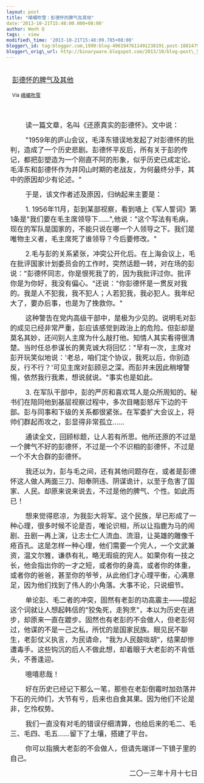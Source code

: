 ```yaml
--- 
layout: post 
title: "峨嵋吹雪：彭德怀的脾气及其他" 
date:'2013-10-21T15:48:00.000+08:00' 
author: Wenh Q
tags: - view
modified\_time: '2013-10-21T15:48:09.785+08:00' 
blogger\_id: tag:blogger.com,1999:blog-4961947611491238191.post-1881479182488476474
blogger\_orig\_url: http://binaryware.blogspot.com/2013/10/blog-post\_5487.html
---
```

<div style="margin: 10px; padding: 5px;">

<div style="font-size: 18px;">

[彭德怀的脾气及其他](http://blog.tianya.cn/blogger/post_show.asp?BlogID=1574137&PostID=53544049)

</div>

<div style="font-size: 13px;">

Via [峨嵋吹雪](http://emeichuixue.blog.tianya.cn/)

</div>

</div>

<div style="font-size: 13px; padding: 15px 0 10px 10px;">

<div style="text-indent: 30pt;">

<span
style="font-size: 18px;">读一篇文章，名叫《还原真实的彭德怀》。文中说：</span>

</div>

<div style="text-indent: 30pt;">

<span
style="font-size: 18px;">"1959年的庐山会议，毛泽东错误地发起了对彭德怀的批判，造成了一个历史悲剧。彭德怀平反后，所有关于彭的传记，都把彭塑造为一个刚直不阿的形象，似乎历史已成定论。毛泽东和彭德怀作为井冈山时期的老战友，为何最终分手，其中的原因却少有论述。"</span>

</div>

<div style="text-indent: 30pt;">

<span
style="font-size: 18px;">于是，该文作者述及原因，归纳起来主要是：</span>

</div>

<div style="text-indent: 30pt;">

<span style="font-size: 18px;">1.
1956年11月，彭到某部视察，看到墙上《军人誓词》第1条是"我们要在毛主席领导下……",他说："这个写法有毛病，现在的军队是国家的，不能只说在哪一个人领导之下。我们是唯物主义者，毛主席死了谁领导？今后要修改。"</span>

</div>

<div style="text-indent: 30pt;">

<span
style="font-size: 18px;">2.毛与彭的关系紧张，冲突公开化后。在上海会议上，毛在批评国家计划委员会的工作时，突然话题一转，对在场的彭说："彭德怀同志，你是恨死我了的，因为我批评过你。批评你是为你好，我没有偏心。"还说："你彭德怀是一贯反对我的。我是人不犯我，我不犯人；人若犯我，我必犯人。我年纪大了，要办后事，也是为了挽救你。"</span>

</div>

<div style="text-indent: 30pt;">

<span
style="font-size: 18px;">这种警告在党内高级干部中，是极为少见的。说明毛对彭的成见已经非常严重，彭应该感觉到政治上的危险。但彭却是莫名其妙，还问别人主席为什么敲打他。知情人其实看得很清楚。当时任总参谋长的黄克诚大将回忆："早有一次，主席对彭开玩笑似地说：'老总，咱们定个协议，我死以后，你别造反，行不行？'可见主席对彭顾忌之深。而彭并未因此稍增警惕，依然我行我素，想说就说。"事实也是如此。</span>

</div>

<div style="text-indent: 30pt;">

<span style="font-size: 18px;">3.
在军队干部中，彭的严厉和喜欢骂人是众所周知的。秘书们在陪同他到基层视察过程中，多次目睹彭怒斥下边的干部。彭与同事和下级的关系都很紧张。在军委扩大会议上，将帅们群起而攻之，彭显得非常孤立……</span>

</div>

<div style="text-indent: 30pt;">

<span
style="font-size: 18px;">通读全文，回顾标题，让人若有所思。他所还原的不过是一个脾气不好的彭德怀，不过是一个不识相的彭德怀，不过是一个不大合群的彭德怀。</span>

</div>

<div style="text-indent: 30pt;">

<span
style="font-size: 18px;">我还以为，彭与毛之间，还有其他问题存在，或者是彭德怀这人做人两面三刀、阳奉阴违、阴谋诡计，以至于危害了国家、人民。却原来说来说去，不过是他的脾气、个性。如此而已！</span>

</div>

<div style="text-indent: 30pt;">

<span
style="font-size: 18px;">想来觉得悲凉，为我彭大将军。这个民族，早已形成了一种心理，很多时候不论是否，唯论识相，所以让指鹿为马的闹剧、丑剧一再上演，让志士仁人流血、流泪，让英雄的雕像千疮百孔。这是怎样一种心理，他们需要一个完人，一个文武兼资，温文尔雅，谦恭有礼，略无瑕疵的完人。如果你有一技之长，他会指出你的一才之短，或者你的身高，或者你的体重，或者你的爸爸，甚至你的爷爷，从此他们才心理平衡，心满意足，因为他们找到了伟人的小角落。大事不论，只说细节。</span>

</div>

<div style="text-indent: 30pt;">

<span
style="font-size: 18px;">单论彭、毛二者的冲突，固然有老彭的功高震主——提起这个词就让人想起韩信的"狡兔死，走狗烹"，本以为历史在进步，却原来一直在踱步。固然也有老彭的不会做人，但老彭何过，他谋的不是一己之私，所忧的是国家民族。眼见民不聊生，老彭仗义执言，为民请命，"我为人民鼓咙胡"，结果却惨遭毒手。这些钩沉的后人不做此想，却着眼于大老彭的不肯低头，不善逢迎。</span>

</div>

<div style="text-indent: 30pt;">

<span style="font-size: 18px;">噫嘻悲哉！</span>

</div>

<div style="text-indent: 30pt;">

<span
style="font-size: 18px;">好在历史已经记下那么一笔，那些在老彭倒霉时加劲落井下石的元帅们，大节有亏，后来也自食其果。因为他们不论是非，乞怜权势。</span>

</div>

<div style="text-indent: 30pt;">

<span
style="font-size: 18px;">我们一直没有对毛的错误仔细清算，也给后来的毛二、毛三、毛四、毛五……留下了土壤，搭建了平台。</span>

</div>

<div style="text-indent: 30pt;">

<span
style="font-size: 18px;">你可以指摘大老彭的不会做人，但请先端详一下镜子里的自己。</span>

</div>

<div align="right" style="text-indent: 30pt;">

<span style="font-size: 18px;">二〇一三年十月十七日</span>

</div>

</div>
